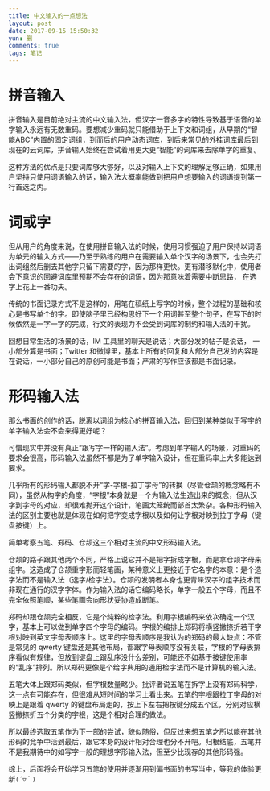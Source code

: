 ```yaml
---
title: 中文输入的一点想法
layout: post
date: 2017-09-15 15:50:32
yun: 删
comments: true
tags: 笔记
---
```


# 拼音输入
拼音输入是目前绝对主流的中文输入法，但汉字一音多字的特性导致基于语音的单字输入永远有无数重码。要想减少重码就只能借助于上下文和词组，从早期的“智能ABC”内置的固定词组，到而后的用户动态词库，到后来常见的外挂词库最后到现在的云词库，拼音输入始终在尝试着用更大更“智能”的词库来去除单字的重复。

这种方法的优点是只要词库够大够好，以及对输入上下文的理解足够正确，如果用户坚持只使用词语输入的话，输入法大概率能做到把用户想要输入的词语提到第一行首选之内。

# 词或字
但从用户的角度来说，在使用拼音输入法的时候，使用习惯强迫了用户保持以词语为单元的输入方式——乃至于熟练的用户在需要输入单个汉字的场景下，也会先打出词组然后删去其他字只留下需要的字，因为那样更快。更有潜移默化中，使用者会下意识的回避词库里预期不会存在的词语，因为那意味着需要中断思路， 在选字上花上一番功夫。

传统的书面记录方式不是这样的，用笔在稿纸上写字的时候，整个过程的基础和核心是书写单个的字。即使脑子里已经构思好下一个用词甚至整个句子，在写下的时候依然是一字一字的完成，行文的表现力不会受到词库的制约和输入法的干扰。

回想日常生活的场景的话，IM 工具里的聊天是说话；大部分发的帖子是说话， 一小部分算是书面；Twitter 和微博里，基本上所有的回复和大部分自己发的内容是在说话，一小部分自己的原创可能是书面；严肃的写作应该都是书面记录。

# 形码输入法
那么书面的创作的话，脱离以词组为核心的拼音输入法，回归到某种类似于写字的单字输入法会不会来得更好呢？

可惜现实中并没有真正“跟写字一样的输入法”。考虑到单字输入的场景，对重码的要求会很高，形码输入法虽然不都是为了单字输入设计，但在重码率上大多能达到要求。

几乎所有的形码输入都脱不开“字-字根-拉丁字母”的转换（尽管仓颉的概念略有不同），虽然从构字的角度，“字根”本身就是一个为输入法生造出来的概念，但从汉字到字母的对应，却很难抛开这个设计，笔画太笼统而部首太繁杂。各种形码输入法的区别主要也就是体现在如何把字变成字根以及如何让字根对映到拉丁字母（键盘按键）上。

简单考察五笔、郑码、仓颉这三个相对主流的中文形码输入法。

仓颉的路子跟其他两个不同，严格上说它并不是把字拆成字根，而是拿仓颉字母来组字。这造成了仓颉重字形而轻笔画，某种意义上更接近于它名字的本意：是个造字法而不是输入法（选字/检字法）。仓颉的发明者本身也更青睐汉字的组字技术而非现在通行的汉字字体。作为输入法的话它编码略长，单字一般五个字母，而且不完全依照笔顺，某些笔画会向形状妥协造成断笔。

郑码却跟仓颉完全相反，它是个纯粹的检字法。利用字根编码来依次确定一个汉字，基本上可以做到单字四个字母的编码。字根的编排上郑码将横竖撇捺折若干字根对映到英文字母表顺序上。这里的字母表顺序是我认为的郑码的最大缺点：不管是常见的 qwerty 键盘还是其他布局，都跟字母表顺序没有关联，字根的字母表排序看似有规律，但放到键盘上跟乱序没什么差别，可能还不如基于按键使用率的“乱序”排列。所以郑码更像是个给字典用的通用检字法而不是计算机的输入法。

五笔大体上跟郑码类似，但字根数量略少。批评者说五笔在拆字上没有郑码科学， 这一点有可能存在，但很难从短时间的学习上看出来。五笔的字根跟拉丁字母的对映上是跟着 qwerty 的键盘布局走的，按上下左右把按键分成五个区，分别对应横竖撇捺折五个分类的字根，这是个相对合理的做法。

所以最终选取五笔作为下一部的尝试，貌似随俗，但反过来想五笔之所以能在其他形码的竞争中活到最后，跟它本身的设计相对合理也分不开吧。归根结底，五笔并不是我期待中的如写字一般的理想字形输入法，但至少比现存的其他形码强。


综上，后面将会开始学习五笔的使用并逐渐用到偏书面的书写当中，等我的体验更新`(´▽｀)`
